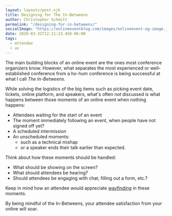 ```yaml
---
layout: layouts/post.njk
title: Designing for The In-Betweens
author: Christopher Schmitt
permalink: "/designing-for-in-betweens/"
socialImage: "https://onlineeventblog.com/images/onlineevent-og-image.jpg"
date: 2020-03-31T12:11:23.456-06:00
tags:
  - attendee
  - ux
---
```


The main building blocks of an online event are the ones most conference organizers know. However, what separates the most experienced or well-established conference from a ho-hum conference is being successful at what I call _The In-Betweens_. 

While solving the logistics of the big items such as picking event date, tickets, online platform, and speakers, what's often _not_ discussed is what happens between those moments of an online event when nothing happens:

* Attendees waiting for the start of an event
* The moment immediately following an event, when people have not signed off yet?
* A scheduled intermission
* An unscheduled moments: 
  * such as a technical mishap 
  * or a speaker ends their talk earlier than expected.

Think about how these moments should be handled:

* What should be showing on the screen?
* What should attendees be hearing?
* Should attendees be engaging with chat, filling out a form, etc.?

Keep in mind how an attendee would appreciate [wayfinding](/wayfinding-for-virtual-attendees/) in these moments.

By being mindful of the In-Betweens, your attendee satisfaction from your online will soar. 